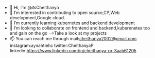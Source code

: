 - 👋 Hi, I’m @itsCheithanya
- 👀 I’m interested in contributing to open source,CP,Web development,Google cloud.
- 🌱 I’m currently learning kubernetes and backend development
- 💞️ I’m looking to collaborate on frontend and backend,kuberenetes too and gain on the go
      -->Take a look at my projects
- 📫 You can reach me through mail:cheithanya2002@gmail.com
                              instagram:aynahtiehc
                              twitter:CheithanyaP
                              linkedin:https://www.linkedin.com/in/cheithanya-pr-3aab61205

<!---
itsCheithanya/itsCheithanya is a ✨ special ✨ repository because its `README.md` (this file) appears on your GitHub profile.
You can click the Preview link to take a look at your changes.
--->
